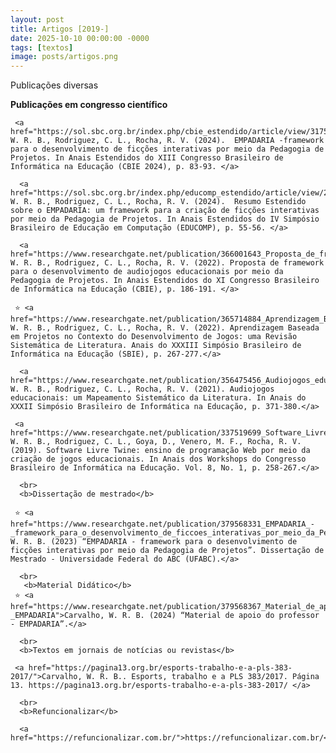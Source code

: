 ```yaml
---
layout: post
title: Artigos [2019-]
date: 2025-10-10 00:00:00 -0000
tags: [textos]
image: posts/artigos.png
---
```


Publicações diversas

<b>Publicações em congresso científico</b>

     <a href="https://sol.sbc.org.br/index.php/cbie_estendido/article/view/31753">Carvalho, W. R. B., Rodriguez, C. L., Rocha, R. V. (2024).  EMPADARIA -framework para o desenvolvimento de ficções interativas por meio da Pedagogia de Projetos. In Anais Estendidos do XIII Congresso Brasileiro de Informática na Educação (CBIE 2024), p. 83-93. </a>
     
      <a href="https://sol.sbc.org.br/index.php/educomp_estendido/article/view/29485">Carvalho, W. R. B., Rodriguez, C. L., Rocha, R. V. (2024).  Resumo Estendido sobre o EMPADARIA: um framework para a criação de ficções interativas por meio da Pedagogia de Projetos. In Anais Estendidos do IV Simpósio Brasileiro de Educação em Computação (EDUCOMP), p. 55-56. </a>
      
      <a href="https://www.researchgate.net/publication/366001643_Proposta_de_framework_para_o_desenvolvimento_de_audiojogos_educacionais_por_meio_da_Pedagogia_de_Projetos">Carvalho, W. R. B., Rodriguez, C. L., Rocha, R. V. (2022). Proposta de framework para o desenvolvimento de audiojogos educacionais por meio da Pedagogia de Projetos. In Anais Estendidos do XI Congresso Brasileiro de Informática na Educação (CBIE), p. 186-191. </a>
      
     ⭐ <a href="https://www.researchgate.net/publication/365714884_Aprendizagem_Baseada_em_Projetos_no_Contexto_do_Desenvolvimento_de_Jogos_uma_Revisao_Sistematica_de_Literatura">Carvalho, W. R. B., Rodriguez, C. L., Rocha, R. V. (2022). Aprendizagem Baseada em Projetos no Contexto do Desenvolvimento de Jogos: uma Revisão Sistemática de Literatura. Anais do XXXIII Simpósio Brasileiro de Informática na Educação (SBIE), p. 267-277.</a>
     
      <a href="https://www.researchgate.net/publication/356475456_Audiojogos_educacionais_um_Mapeamento_Sistematico_da_Literatura">Carvalho, W. R. B., Rodriguez, C. L., Rocha, R. V. (2021). Audiojogos educacionais: um Mapeamento Sistemático da Literatura. In Anais do XXXII Simpósio Brasileiro de Informática na Educação, p. 371-380.</a>
      
     <a href="https://www.researchgate.net/publication/337519699_Software_Livre_Twine_ensino_de_programacao_web_por_meio_da_criacao_de_jogos_educacionais">Carvalho, W. R. B., Rodriguez, C. L., Goya, D., Venero, M. F., Rocha, R. V. (2019). Software Livre Twine: ensino de programação Web por meio da criação de jogos educacionais. In Anais dos Workshops do Congresso Brasileiro de Informática na Educação. Vol. 8, No. 1, p. 258-267.</a>

      <br>
      <b>Dissertação de mestrado</b>
      
     ⭐ <a href="https://www.researchgate.net/publication/379568331_EMPADARIA_-_framework_para_o_desenvolvimento_de_ficcoes_interativas_por_meio_da_Pedagogia_de_Projetos">Carvalho, W. R. B. (2023) “EMPADARIA - framework para o desenvolvimento de ficções interativas por meio da Pedagogia de Projetos”. Dissertação de Mestrado - Universidade Federal do ABC (UFABC).</a>
     
      <br>
       <b>Material Didático</b>
     ⭐ <a href="https://www.researchgate.net/publication/379568367_Material_de_apoio_do_professor_-_EMPADARIA">Carvalho, W. R. B. (2024) “Material de apoio do professor - EMPADARIA”.</a>
     
      <br>
      <b>Textos em jornais de notícias ou revistas</b>
      
     <a href="https://pagina13.org.br/esports-trabalho-e-a-pls-383-2017/">Carvalho, W. R. B.. Esports, trabalho e a PLS 383/2017. Página 13. https://pagina13.org.br/esports-trabalho-e-a-pls-383-2017/ </a>
     
      <br>
      <b>Refuncionalizar</b>
      
      <a href="https://refuncionalizar.com.br/">https://refuncionalizar.com.br/</a>
